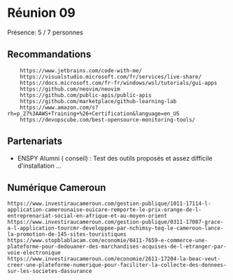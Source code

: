 # Réunion 09

Présence: 5 / 7 personnes

## Recommandations

```
    https://www.jetbrains.com/code-with-me/   
    https://visualstudio.microsoft.com/fr/services/live-share/    
    https://docs.microsoft.com/fr-fr/windows/wsl/tutorials/gui-apps  
    https://github.com/neovim/neovim
    https://github.com/public-apis/public-apis
    https://github.com/marketplace/github-learning-lab
    https://www.amazon.com/s?rh=p_27%3AAWS+Training+%26+Certification&language=en_US
    https://devopscube.com/best-opensource-monitoring-tools/
```


## Partenariats

- ENSPY Alumni ( conseil) :  Test des outils proposés et assez difficile d'installation ...

## Numérique Cameroun

```
https://www.investiraucameroun.com/gestion-publique/1011-17114-l-application-camerounaise-ouicare-remporte-le-prix-orange-de-l-entreprenariat-social-en-afrique-et-au-moyen-orient  
https://www.investiraucameroun.com/gestion-publique/0311-17087-grace-a-l-application-tourcmr-developpee-par-nchimsy-teq-le-cameroun-lance-la-promotion-de-145-sites-touristiques  
https://www.stopblablacam.com/economie/0411-7659-e-commerce-une-plateforme-pour-dedouaner-des-marchandises-acquises-de-l-etranger-par-voie-electronique  
https://www.investiraucameroun.com/economie/2611-17204-la-beac-veut-creer-une-plateforme-numerique-pour-faciliter-la-collecte-des-donnees-sur-les-societes-dassurance  
```
